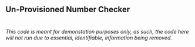 ## Un-Provisioned Number Checker

# 
_This code is meant for demonstation purposes only, as such, the code here will not run due to essential, identifiable, information being removed._
